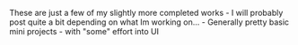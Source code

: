 These are just a few of my slightly more completed works - I will probably post quite a bit depending on what Im working on... - Generally pretty basic mini projects - with "some" effort into UI
